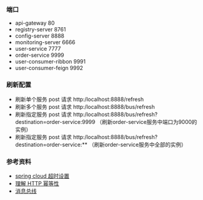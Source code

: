 ### 端口
- api-gateway 80
- registry-server 8761
- config-server 8888
- monitoring-server 6666
- user-service 7777
- order-service 9999
- user-consumer-ribbon 9991
- user-consumer-feign 9992


### 刷新配置
- 刷新单个服务 post 请求 http:/localhost:8888/refresh 
- 刷新多个服务 post 请求 http:/localhost:8888/bus/refresh 
- 刷新指定服务 post 请求 http:/localhost:8888/bus/refresh?destination=order-service:9999
                （刷新order-service服务中端口为9000的实例）
- 刷新指定服务 post 请求 http:/localhost:8888/bus/refresh?destination=order-service:**
                （刷新order-service服务中全部的实例）


### 参考资料
- [spring cloud 超时设置](https://www.javacodegeeks.com/2016/06/spring-cloud-zuul-support-configuring-timeouts.html)
- [理解 HTTP 幂等性](http://www.cnblogs.com/weidagang2046/archive/2011/06/04/idempotence.html)
- [消息总线](http://blog.didispace.com/springcloud7/)